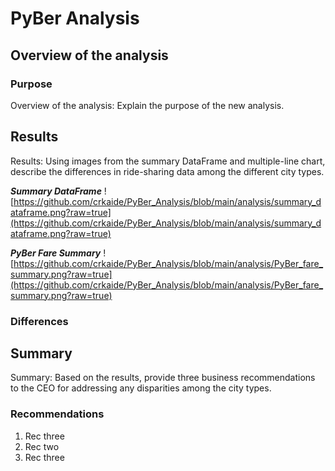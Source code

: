 # PyBer Analysis

## Overview of the analysis

### Purpose

Overview of the analysis: Explain the purpose of the new analysis.



## Results

Results: Using images from the summary DataFrame and multiple-line chart, describe the differences in ride-sharing data among the different city types.


***Summary DataFrame***
![https://github.com/crkaide/PyBer_Analysis/blob/main/analysis/summary_dataframe.png?raw=true](https://github.com/crkaide/PyBer_Analysis/blob/main/analysis/summary_dataframe.png?raw=true)

***PyBer Fare Summary***
![https://github.com/crkaide/PyBer_Analysis/blob/main/analysis/PyBer_fare_summary.png?raw=true](https://github.com/crkaide/PyBer_Analysis/blob/main/analysis/PyBer_fare_summary.png?raw=true)




### Differences





## Summary

Summary: Based on the results, provide three business recommendations to the CEO for addressing any disparities among the city types.

### Recommendations

1. Rec three
2. Rec two
3. Rec three
